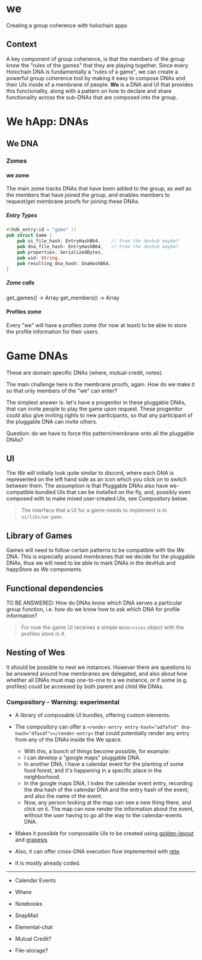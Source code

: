 # we

Creating a group coherence with holochain apps

##  Context

A key component of group coherence, is that the members of the group know the "rules of the games" that they are playing together.  Since every Holochain DNA is fundamentally a "rules of a game", we can create a powerful group coherence tool by making it easy to compose DNAs and their UIs inside of a membrane of people.  **We** is a DNA and UI that provides this functionality, along with a pattern on how to declare and share functionality across the sub-DNAs that are composed into the group.

# We hApp: DNAs

## We DNA 

### Zomes

#### we zome
The main zome tracks DNAs that have been added to the group, as well as the members that have joined the group, and enables members to request/get membrane proofs for joining these DNAs.

##### Entry Types

```rust
#[hdk_entry(id = "game" )]
pub struct Game {
    pub ui_file_hash: EntryHashB64,    // From the devhub maybe?
    pub dna_file_hash: EntryHashB64,   // From the devhub maybe?
    pub properties: SerializedBytes,
    pub uid: String,
    pub resulting_dna_hash: DnaHashB64,
}
```

##### Zome calls
 get_games() -> Array<GameInfo>
 get_members() -> Array<AgentPubKeyB64>

#### Profiles zome

Every "we" will have a profiles zome (for now at least) to be able to store the profile information for their users.

# Game DNAs

These are domain specific DNAs (where, mutual-credit, notes).

The main challenge here is the membrane proofs, again. How do we make it so that only members of the "we" can enter?

The simplest answer is: let's have a progenitor in these pluggable DNAs, that can invite people to play the game upon request. These progenitor could also give inviting rights to new participants, so that any participant of the pluggable DNA can invite others.

Question: do we have to force this pattern/membrane onto all the pluggable DNAs?

## UI

The *We* will initially look quite similar to discord, where each DNA is represented on the left hand side as an icon which you click on to switch between them. The assumption is that Pluggable DNAs also have we-compatible bundled UIs that can be installed on the fly, and, possibly even composed with to make mixed user-created UIs, see Compository below.

> The interface that a UI for a game needs to implement is in `ui/libs/we-game`.

## Library of Games

Games will need to follow certain patterns to be compatible with the *We* DNA. This is especially around membranes that we decide for the pluggable DNAs, thus we will need to be able to mark DNAs in the devHub and happStore as *We* components.

## Functional dependencies
TO BE ANSWERED:  How do DNAs know which DNA serves a particular group function, i.e. how do we know how to ask which DNA for profile information?

> For now the game UI receives a simple `WeServices` object with the profiles store in it.

## Nesting of Wes
It should be possible to nest we instances.  However there are questions to be answered around how membranes are delegated, and also about how whether all DNAs must map one-to-one to a we instance, or if some (e.g. profiles) could be accessed by both parent and child We DNAs.

### Compository - Warning: experimental

- A library of composable UI bundles, offering custom elements.
- The compository can offer a `<render-entry entry-hash="adfafsd" dna-hash="dfasdf"></render-entry>` that could potentially render any entry from any of the DNAs inside the We space.
    - With this, a bunch of things become possible, for example:
    - I can develop a "google maps" pluggable DNA.
    - In another DNA, I have a calendar event for the planting of some food forest, and it's happening in a specific place in the neighborhood.
    - In the google maps DNA, I index the calendar event entry, recording the dna hash of the calendar DNA and the entry hash of the event, and also the name of the event.
    - Now, any person looking at the map can see a new thing there, and click on it. The map can now render the information about the event, without the user having to go all the way to the calendar-events DNA.

- Makes it possible for composable UIs to be created using [golden-layout](https://golden-layout.com/) and [grapesjs](https://grapesjs.com/)
- Also, it can offer cross-DNA execution flow implemented with [rete](https://rete.js.org/#/).
- It is mostly already coded.

---

- Calendar Events
- Where
- Notebooks
- SnapMail
- Elemental-chat

- Mutual Credit?

- File-storage?